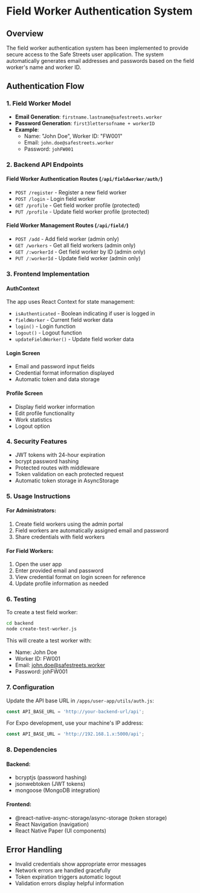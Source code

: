# Field Worker Authentication System

## Overview
The field worker authentication system has been implemented to provide secure access to the Safe Streets user application. The system automatically generates email addresses and passwords based on the field worker's name and worker ID.

## Authentication Flow

### 1. Field Worker Model
- **Email Generation**: `firstname.lastname@safestreets.worker`
- **Password Generation**: `first3lettersofname + workerID`
- **Example**: 
  - Name: "John Doe", Worker ID: "FW001"
  - Email: `john.doe@safestreets.worker`
  - Password: `johFW001`

### 2. Backend API Endpoints

#### Field Worker Authentication Routes (`/api/fieldworker/auth/`)
- `POST /register` - Register a new field worker
- `POST /login` - Login field worker
- `GET /profile` - Get field worker profile (protected)
- `PUT /profile` - Update field worker profile (protected)

#### Field Worker Management Routes (`/api/field/`)
- `POST /add` - Add field worker (admin only)
- `GET /workers` - Get all field workers (admin only)
- `GET /:workerId` - Get field worker by ID (admin only)
- `PUT /:workerId` - Update field worker (admin only)

### 3. Frontend Implementation

#### AuthContext
The app uses React Context for state management:
- `isAuthenticated` - Boolean indicating if user is logged in
- `fieldWorker` - Current field worker data
- `login()` - Login function
- `logout()` - Logout function
- `updateFieldWorker()` - Update field worker data

#### Login Screen
- Email and password input fields
- Credential format information displayed
- Automatic token and data storage

#### Profile Screen
- Display field worker information
- Edit profile functionality
- Work statistics
- Logout option

### 4. Security Features
- JWT tokens with 24-hour expiration
- bcrypt password hashing
- Protected routes with middleware
- Token validation on each protected request
- Automatic token storage in AsyncStorage

### 5. Usage Instructions

#### For Administrators:
1. Create field workers using the admin portal
2. Field workers are automatically assigned email and password
3. Share credentials with field workers

#### For Field Workers:
1. Open the user app
2. Enter provided email and password
3. View credential format on login screen for reference
4. Update profile information as needed

### 6. Testing

To create a test field worker:
```bash
cd backend
node create-test-worker.js
```

This will create a test worker with:
- Name: John Doe
- Worker ID: FW001
- Email: john.doe@safestreets.worker
- Password: johFW001

### 7. Configuration

Update the API base URL in `/apps/user-app/utils/auth.js`:
```javascript
const API_BASE_URL = 'http://your-backend-url/api';
```

For Expo development, use your machine's IP address:
```javascript
const API_BASE_URL = 'http://192.168.1.x:5000/api';
```

### 8. Dependencies

#### Backend:
- bcryptjs (password hashing)
- jsonwebtoken (JWT tokens)
- mongoose (MongoDB integration)

#### Frontend:
- @react-native-async-storage/async-storage (token storage)
- React Navigation (navigation)
- React Native Paper (UI components)

## Error Handling
- Invalid credentials show appropriate error messages
- Network errors are handled gracefully
- Token expiration triggers automatic logout
- Validation errors display helpful information
